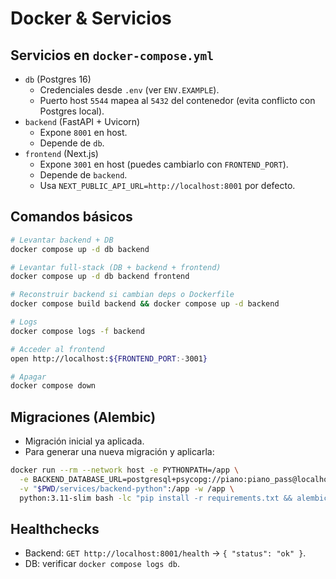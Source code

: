 # Docker & Servicios

## Servicios en `docker-compose.yml`
- `db` (Postgres 16)
  - Credenciales desde `.env` (ver `ENV.EXAMPLE`).
  - Puerto host `5544` mapea al `5432` del contenedor (evita conflicto con Postgres local).
- `backend` (FastAPI + Uvicorn)
  - Expone `8001` en host.
  - Depende de `db`.
- `frontend` (Next.js)
  - Expone `3001` en host (puedes cambiarlo con `FRONTEND_PORT`).
  - Depende de `backend`.
  - Usa `NEXT_PUBLIC_API_URL=http://localhost:8001` por defecto.

## Comandos básicos
```bash
# Levantar backend + DB
docker compose up -d db backend

# Levantar full-stack (DB + backend + frontend)
docker compose up -d db backend frontend

# Reconstruir backend si cambian deps o Dockerfile
docker compose build backend && docker compose up -d backend

# Logs
docker compose logs -f backend

# Acceder al frontend
open http://localhost:${FRONTEND_PORT:-3001}

# Apagar
docker compose down
```

## Migraciones (Alembic)
- Migración inicial ya aplicada.
- Para generar una nueva migración y aplicarla:
```bash
docker run --rm --network host -e PYTHONPATH=/app \
  -e BACKEND_DATABASE_URL=postgresql+psycopg://piano:piano_pass@localhost:5544/piano_tutor \
  -v "$PWD/services/backend-python":/app -w /app \
  python:3.11-slim bash -lc "pip install -r requirements.txt && alembic revision --autogenerate -m 'change' && alembic upgrade head"
```

## Healthchecks
- Backend: `GET http://localhost:8001/health` → `{ "status": "ok" }`.
- DB: verificar `docker compose logs db`.
